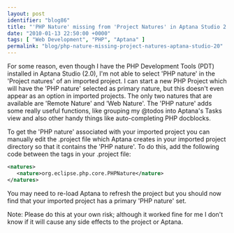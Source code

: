 ```yaml
---
layout: post
identifier: "blog86"
title: "'PHP Nature' missing from 'Project Natures' in Aptana Studio 2.0"
date: "2010-01-13 22:50:00 +0000"
tags: [ "Web Development", "PHP", "Aptana" ]
permalink: "blog/php-nature-missing-project-natures-aptana-studio-20"
---
```

For some reason, even though I have the PHP Development Tools (PDT) installed in Aptana Studio (2.0), I'm not able to select 'PHP nature' in the 'Project natures' of an imported project. I can start a new PHP Project which will have the 'PHP nature' selected as primary nature, but this doesn't even appear as an option in imported projects. The only two natures that are available are 'Remote Nature' and 'Web Nature'. The 'PHP nature' adds some really useful functions, like grouping my @todos into Aptana's Tasks view and also other handy things like auto-completing PHP docblocks.

To get the 'PHP nature' associated with your imported project you can manually edit the .project file which Aptana creates in your imported project directory so that it contains the 'PHP nature'. To do this, add the following code between the <natures> tags in your .project file:

```xml
<natures>
   <nature>org.eclipse.php.core.PHPNature</nature>     
</natures>
```

You may need to re-load Aptana to refresh the project but you should now find that your imported project has a primary 'PHP nature' set.

Note: Please do this at your own risk; although it worked fine for me I don't know if it will cause any side effects to the project or Aptana.